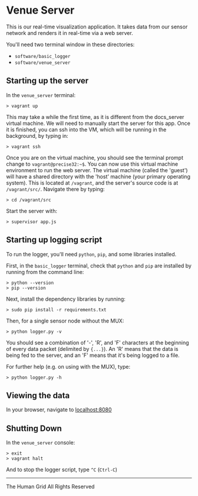 
# Venue Server

This is our real-time visualization application. It takes data from our sensor network and renders it in real-time via a web server.


You'll need two terminal window in these directories:

* `software/basic_logger`
* `software/venue_server`


## Starting up the server

In the `venue_server` terminal:

    > vagrant up

This may take a while the first time, as it is different from the docs_server virtual machine. We will need to manually start the server for this app. Once it is finished, you can ssh into the VM, which will be running in the background, by typing in:

    > vagrant ssh

Once you are on the virtual machine, you should see the terminal prompt change to `vagrant@precise32:~$`. You can now use this virtual machine environment to run the web server. The virtual machine (called the 'guest') will have a shared directory with the 'host' machine (your primary operating system). This is located at `/vagrant`, and the server's source code is at `/vagrant/src/`. Navigate there by typing:

    > cd /vagrant/src

Start the server with:

    > supervisor app.js


## Starting up logging script

To run the logger, you'll need `python`, `pip`, and some libraries installed.

First, in the `basic_logger` terminal, check that `python` and `pip` are installed by running from the command line:

    > python --version
    > pip --version

Next, install the dependency libraries by running:

    > sudo pip install -r requirements.txt

Then, for a single sensor node without the MUX:

    > python logger.py -v

You should see a combination of '-', 'R', and 'F' characters at the beginning of every data packet (delimited by `{...}`). An 'R' means that the data is being fed to the server, and an 'F' means that it's being logged to a file.


For further help (e.g. on using with the MUX), type:

    > python logger.py -h


## Viewing the data


In your browser, navigate to [localhost:8080](localhost:8080)


## Shutting Down

In the `venue_server` console:

    > exit
    > vagrant halt

And to stop the logger script, type `^C` (`Ctrl-C`)





-----------


The Human Grid
All Rights Reserved

